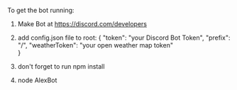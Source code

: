 To get the bot running:

1. Make Bot at https://discord.com/developers

2. add config.json file to root:
{
    "token": "your Discord Bot Token",
    "prefix": "/",
    "weatherToken": "your open weather map token"	
}

3. don't forget to run npm install

4. node AlexBot